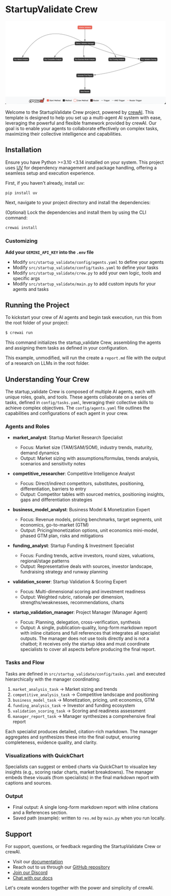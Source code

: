 # StartupValidate Crew

<div align="center">
  <img src="public/crew.png" alt="StartupValidate Crew" width="600" height="auto">
</div>

Welcome to the StartupValidate Crew project, powered by [crewAI](https://crewai.com). This template is designed to help you set up a multi-agent AI system with ease, leveraging the powerful and flexible framework provided by crewAI. Our goal is to enable your agents to collaborate effectively on complex tasks, maximizing their collective intelligence and capabilities.

## Installation

Ensure you have Python >=3.10 <3.14 installed on your system. This project uses [UV](https://docs.astral.sh/uv/) for dependency management and package handling, offering a seamless setup and execution experience.

First, if you haven't already, install uv:

```bash
pip install uv
```

Next, navigate to your project directory and install the dependencies:

(Optional) Lock the dependencies and install them by using the CLI command:
```bash
crewai install
```
### Customizing

**Add your `GEMINI_API_KEY` into the `.env` file**

- Modify `src/startup_validate/config/agents.yaml` to define your agents
- Modify `src/startup_validate/config/tasks.yaml` to define your tasks
- Modify `src/startup_validate/crew.py` to add your own logic, tools and specific args
- Modify `src/startup_validate/main.py` to add custom inputs for your agents and tasks

## Running the Project

To kickstart your crew of AI agents and begin task execution, run this from the root folder of your project:

```bash
$ crewai run
```

This command initializes the startup_validate Crew, assembling the agents and assigning them tasks as defined in your configuration.

This example, unmodified, will run the create a `report.md` file with the output of a research on LLMs in the root folder.

## Understanding Your Crew

The startup_validate Crew is composed of multiple AI agents, each with unique roles, goals, and tools. These agents collaborate on a series of tasks, defined in `config/tasks.yaml`, leveraging their collective skills to achieve complex objectives. The `config/agents.yaml` file outlines the capabilities and configurations of each agent in your crew.

### Agents and Roles

- **market_analyst**: Startup Market Research Specialist
  - Focus: Market size (TAM/SAM/SOM), industry trends, maturity, demand dynamics
  - Output: Market sizing with assumptions/formulas, trends analysis, scenarios and sensitivity notes

- **competitive_researcher**: Competitive Intelligence Analyst
  - Focus: Direct/indirect competitors, substitutes, positioning, differentiation, barriers to entry
  - Output: Competitor tables with sourced metrics, positioning insights, gaps and differentiation strategies

- **business_model_analyst**: Business Model & Monetization Expert
  - Focus: Revenue models, pricing benchmarks, target segments, unit economics, go-to-market (GTM)
  - Output: Pricing/monetization options, unit economics mini-model, phased GTM plan, risks and mitigations

- **funding_analyst**: Startup Funding & Investment Specialist
  - Focus: Funding trends, active investors, round sizes, valuations, regional/stage patterns
  - Output: Representative deals with sources, investor landscape, fundraising strategy and runway planning

- **validation_scorer**: Startup Validation & Scoring Expert
  - Focus: Multi-dimensional scoring and investment readiness
  - Output: Weighted rubric, rationale per dimension, strengths/weaknesses, recommendations, charts

- **startup_validation_manager**: Project Manager (Manager Agent)
  - Focus: Planning, delegation, cross-verification, synthesis
  - Output: A single, publication-quality, long-form markdown report with inline citations and full references that integrates all specialist outputs. The manager does not use tools directly and is not a chatbot; it receives only the startup idea and must coordinate specialists to cover all aspects before producing the final report.

### Tasks and Flow

Tasks are defined in `src/startup_validate/config/tasks.yaml` and executed hierarchically with the manager coordinating:

1. `market_analysis_task` → Market sizing and trends
2. `competitive_analysis_task` → Competitive landscape and positioning
3. `business_model_task` → Monetization, pricing, unit economics, GTM
4. `funding_analysis_task` → Investor and funding ecosystem
5. `validation_scoring_task` → Scoring and readiness assessment
6. `manager_report_task` → Manager synthesizes a comprehensive final report

Each specialist produces detailed, citation-rich markdown. The manager aggregates and synthesizes these into the final output, ensuring completeness, evidence quality, and clarity.

### Visualizations with QuickChart

Specialists can suggest or embed charts via QuickChart to visualize key insights (e.g., scoring radar charts, market breakdowns). The manager embeds these visuals (from specialists) in the final markdown report with captions and sources.

### Output

- Final output: A single long-form markdown report with inline citations and a References section.
- Saved path (example): written to `res.md` by `main.py` when you run locally.

## Support

For support, questions, or feedback regarding the StartupValidate Crew or crewAI.
- Visit our [documentation](https://docs.crewai.com)
- Reach out to us through our [GitHub repository](https://github.com/joaomdmoura/crewai)
- [Join our Discord](https://discord.com/invite/X4JWnZnxPb)
- [Chat with our docs](https://chatg.pt/DWjSBZn)

Let's create wonders together with the power and simplicity of crewAI.

